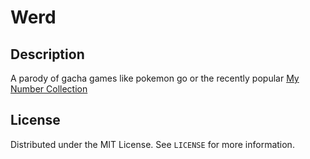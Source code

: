# Werd

## Description

A parody of gacha games like pokemon go or the recently popular [My Number Collection](mynumbercollection.com)

## License

Distributed under the MIT License. See `LICENSE` for more information.
